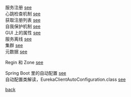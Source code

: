 服务注册 [see](3/3.md)  
心跳检查机制 [see](3/1.md)  
获取注册列表 [see](3/2.md)  
自我保护机制 [see](3/4.md)  
GUI 上的属性 [see](3/5.md)  
服务离线 [see](3/6.md)  
集群 [see](3/7.md)  
元数据 [see](3/8.md)  

Regin 和 Zone [see](3/9.md)  

Spring Boot 里的自动配置 [see](3/10.md)  
自动配置类解读，EurekaClientAutoConfiguration.class [see](3/11.md)  

[back](../2.md)  